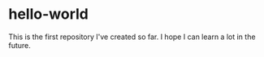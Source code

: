 # hello-world
This is the first repository I've created so far. I hope I can learn a lot in the future.
